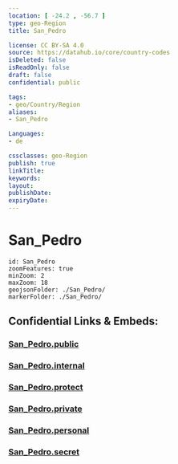 ```yaml
---
location: [ -24.2 , -56.7 ] 
type: geo-Region
title: San_Pedro

license: CC BY-SA 4.0
source: https://datahub.io/core/country-codes
isDeleted: false
isReadOnly: false
draft: false
confidential: public

tags:
- geo/Country/Region
aliases:
- San_Pedro

Languages:
- de

cssclasses: geo-Region
publish: true
linkTitle: 
keywords: 
layout: 
publishDate: 
expiryDate: 
---
```


# San_Pedro

```leaflet
id: San_Pedro
zoomFeatures: true 
minZoom: 2 
maxZoom: 18
geojsonFolder: ./San_Pedro/
markerFolder: ./San_Pedro/
```


## Confidential Links & Embeds: 

### [San_Pedro.public](/_public/\Earth\Continent\America~South\Paraguay\departments~ParaguaySan_Pedro.public.md) 

### [San_Pedro.internal](/_internal/\Earth\Continent\America~South\Paraguay\departments~ParaguaySan_Pedro.internal.md) 

### [San_Pedro.protect](/_protect/\Earth\Continent\America~South\Paraguay\departments~ParaguaySan_Pedro.protect.md) 

### [San_Pedro.private](/_private/\Earth\Continent\America~South\Paraguay\departments~ParaguaySan_Pedro.private.md) 

### [San_Pedro.personal](/_personal/\Earth\Continent\America~South\Paraguay\departments~ParaguaySan_Pedro.personal.md) 

### [San_Pedro.secret](/_secret/\Earth\Continent\America~South\Paraguay\departments~ParaguaySan_Pedro.secret.md)

